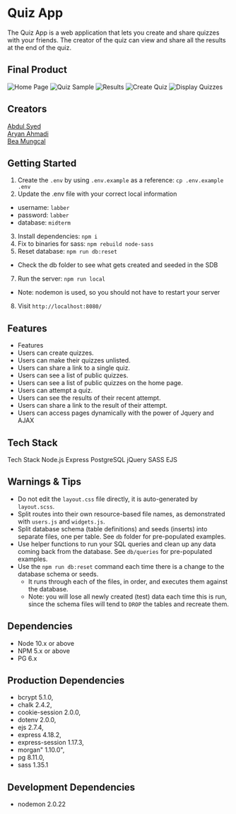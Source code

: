 
# Quiz App

The Quiz App is a web application that lets you create and share quizzes with your friends. The creator of the quiz can view and share all the results at the end of the quiz.

## Final Product

![Home Page](https://github.com/syabdulr/midterm/blob/master/public/media/BeeQuizz-Screenshots/bee-homepage.PNG?raw=true "Home Page")
![Quiz Sample](https://github.com/syabdulr/midterm/blob/master/public/media/BeeQuizz-Screenshots/quiz-final.png?raw=true "Quiz Sample")
![Results](https://github.com/syabdulr/midterm/blob/master/public/media/BeeQuizz-Screenshots/result-page.PNG?raw=true "Results")
![Create Quiz](https://github.com/syabdulr/midterm/blob/master/public/media/BeeQuizz-Screenshots/create-quiz.PNG?raw=true "Create Quiz")
![Display Quizzes](https://github.com/syabdulr/midterm/blob/master/public/media/BeeQuizz-Screenshots/Display-quizzes.PNG?raw=true "Display Quizzes")



## Creators

[Abdul Syed](https://github.com/syabdulr)  
[Aryan Ahmadi](https://github.com/arianah75)  
[Bea Mungcal ](https://github.com/segvndo)

## Getting Started

1. Create the `.env` by using `.env.example` as a reference: `cp .env.example .env`
2. Update the .env file with your correct local information 
  - username: `labber` 
  - password: `labber` 
  - database: `midterm`
3. Install dependencies: `npm i`
4. Fix to binaries for sass: `npm rebuild node-sass`
5. Reset database: `npm run db:reset`
  - Check the db folder to see what gets created and seeded in the SDB
7. Run the server: `npm run local`
  - Note: nodemon is used, so you should not have to restart your server
8. Visit `http://localhost:8080/`

## Features

- Features
- Users can create quizzes.
- Users can make their quizzes unlisted.
- Users can share a link to a single quiz.
- Users can see a list of public quizzes.
- Users can see a list of public quizzes on the home page.
- Users can attempt a quiz.
- Users can see the results of their recent attempt.
- Users can share a link to the result of their attempt.
- Users can access pages dynamically with the power of Jquery and AJAX

## Tech Stack

Tech Stack
Node.js
Express
PostgreSQL
jQuery
SASS
EJS


## Warnings & Tips

- Do not edit the `layout.css` file directly, it is auto-generated by `layout.scss`.
- Split routes into their own resource-based file names, as demonstrated with `users.js` and `widgets.js`.
- Split database schema (table definitions) and seeds (inserts) into separate files, one per table. See `db` folder for pre-populated examples. 
- Use helper functions to run your SQL queries and clean up any data coming back from the database. See `db/queries` for pre-populated examples.
- Use the `npm run db:reset` command each time there is a change to the database schema or seeds. 
  - It runs through each of the files, in order, and executes them against the database. 
  - Note: you will lose all newly created (test) data each time this is run, since the schema files will tend to `DROP` the tables and recreate them.

## Dependencies

- Node 10.x or above
- NPM 5.x or above
- PG 6.x

## Production Dependencies

- bcrypt          5.1.0,
- chalk           2.4.2,
- cookie-session  2.0.0,
- dotenv          2.0.0,
- ejs             2.7.4,
- express         4.18.2,
- express-session 1.17.3,
- morgan"         1.10.0",
- pg              8.11.0,
- sass            1.35.1

## Development Dependencies

- nodemon         2.0.22

